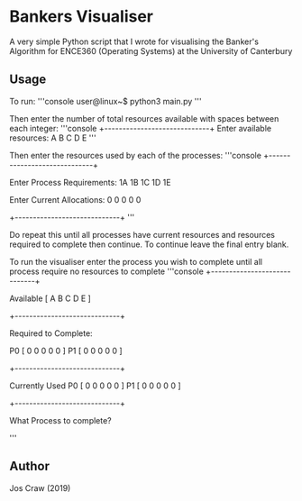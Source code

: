 # Bankers Visualiser

A very simple Python script that I wrote for visualising the Banker's Algorithm for ENCE360
(Operating Systems) at the University of Canterbury

## Usage
To run:
'''console
user@linux~$ python3 main.py
'''

Then enter the number of total resources available with spaces between each integer:
'''console
+-----------------------------+
Enter available resources: A B C D E
'''

Then enter the resources used by each of the processes:
'''console
+-----------------------------+
 
Enter Process Requirements: 1A 1B 1C 1D 1E
 
Enter Current Allocations: 0 0 0 0 0
 
+-----------------------------+
'''

Do repeat this until all processes have current resources and resources required to complete then
continue. To continue leave the final entry blank.

To run the visualiser enter the process you wish to complete until all process require no
resources to complete
'''console
+-----------------------------+
 
Available
[ A B C D E ]
 
+-----------------------------+
 
Required to Complete: 
 
P0 [ 0 0 0 0 0 ]
P1 [ 0 0 0 0 0 ]
 
+-----------------------------+
 
Currently Used
P0 [ 0 0 0 0 0 ]
P1 [ 0 0 0 0 0 ]
 
+-----------------------------+
 
What Process to complete? 

'''

## Author
Jos Craw (2019)


